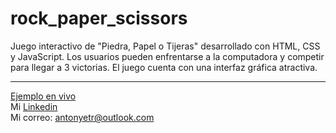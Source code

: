 # rock_paper_scissors
Juego interactivo de "Piedra, Papel o Tijeras" desarrollado con HTML, CSS y JavaScript. Los usuarios pueden enfrentarse a la computadora y competir para llegar a 3 victorias. El juego cuenta con una interfaz gráfica atractiva.
___
[Ejemplo en vivo](https://ntonytr.github.io/rock_paper_scissors/)<br>
Mi [Linkedin](https://www.linkedin.com/in/antonytr/)<br>
Mi correo: [antonyetr@outlook.com](mailto:antonyetr@outlook.com)
